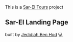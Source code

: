 This is a [Sar-El Tours](https://sareltours.com/) project

## Sar-El Landing Page

built by [Jedidiah Ben Hod](https://www.linkedin.com/in/jedidiah-ben-hod-7537041b7/) :computer:
